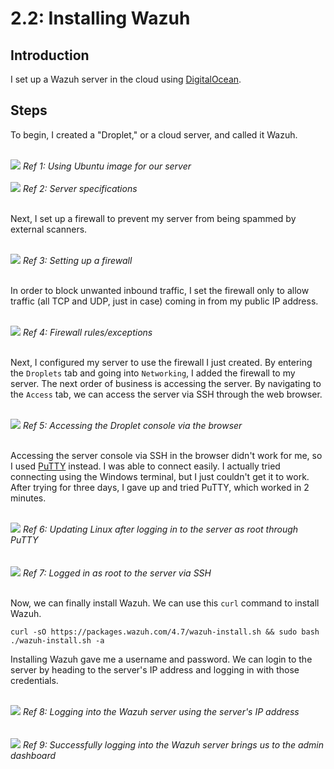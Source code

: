 # 2.2: Installing Wazuh
## Introduction
I set up a Wazuh server in the cloud using [DigitalOcean](https://www.digitalocean.com/). 

## Steps
To begin, I created a "Droplet," or a cloud server, and called it Wazuh.

<br>
<img src="https://i.imgur.com/y8NBtkV.png">
<i>Ref 1: Using Ubuntu image for our server</i>
<br>

<br>
<img src="https://i.imgur.com/eLMQMfY.png">
<i>Ref 2: Server specifications</i>
<br><br>

Next, I set up a firewall to prevent my server from being spammed by external scanners. 

<br>
<img src="https://i.imgur.com/T6eTgiF.png">
<i>Ref 3: Setting up a firewall</i>
<br><br>

In order to block unwanted inbound traffic, I set the firewall only to allow traffic (all TCP and UDP, just in case) coming in from my public IP address. 

<br>
<img src="https://i.imgur.com/xTB4Sev.png">
<i>Ref 4: Firewall rules/exceptions</i>
<br><br>

Next, I configured my server to use the firewall I just created. By entering the `Droplets` tab and going into `Networking`, I added the firewall to my server.
The next order of business is accessing the server. By navigating to the `Access` tab, we can access the server via SSH through the web browser.

<br>
<img src="https://i.imgur.com/9zTbZaN.png">
<i>Ref 5: Accessing the Droplet console via the browser</i>
<br><br>

Accessing the server console via SSH in the browser didn't work for me, so I used [PuTTY](https://www.chiark.greenend.org.uk/~sgtatham/putty/latest.html) instead. I was able to connect easily. I actually tried connecting using the Windows terminal, but I just couldn't get it to work. After trying for three days, I gave up and tried PuTTY, which worked in 2 minutes. 

<br>
<img src="https://i.imgur.com/rVkaKjY.png">
<i>Ref 6: Updating Linux after logging in to the server as root through PuTTY</i>
<br><br>

<br>
<img src="https://i.imgur.com/ywILr8E.png">
<i>Ref 7: Logged in as root to the server via SSH</i>
<br><br>

Now, we can finally install Wazuh. We can use this `curl` command to install Wazuh.

`curl -sO https://packages.wazuh.com/4.7/wazuh-install.sh && sudo bash ./wazuh-install.sh -a`

Installing Wazuh gave me a username and password. We can login to the server by heading to the server's IP address and logging in with those credentials.

<br>
<img src="https://i.imgur.com/Cvl5S85.png">
<i>Ref 8: Logging into the Wazuh server using the server's IP address</i>
<br><br>

<br>
<img src="https://i.imgur.com/tTNwaYe.png">
<i>Ref 9: Successfully logging into the Wazuh server brings us to the admin dashboard</i>
<br><br>
